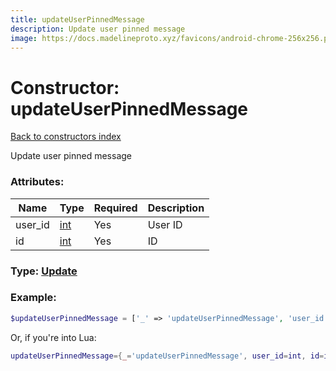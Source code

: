```yaml
---
title: updateUserPinnedMessage
description: Update user pinned message
image: https://docs.madelineproto.xyz/favicons/android-chrome-256x256.png
---
```

# Constructor: updateUserPinnedMessage  
[Back to constructors index](index.md)



Update user pinned message

### Attributes:

| Name     |    Type       | Required | Description |
|----------|---------------|----------|-------------|
|user\_id|[int](../types/int.md) | Yes|User ID|
|id|[int](../types/int.md) | Yes|ID|



### Type: [Update](../types/Update.md)


### Example:

```php
$updateUserPinnedMessage = ['_' => 'updateUserPinnedMessage', 'user_id' => int, 'id' => int];
```  


Or, if you're into Lua:

```lua
updateUserPinnedMessage={_='updateUserPinnedMessage', user_id=int, id=int}

```


